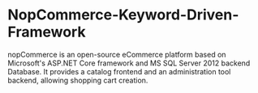 # NopCommerce-Keyword-Driven-Framework

nopCommerce is an open-source eCommerce platform based on Microsoft's ASP.NET Core framework and MS SQL Server 2012 backend Database. It provides a catalog frontend and an administration tool backend, allowing shopping cart creation.
